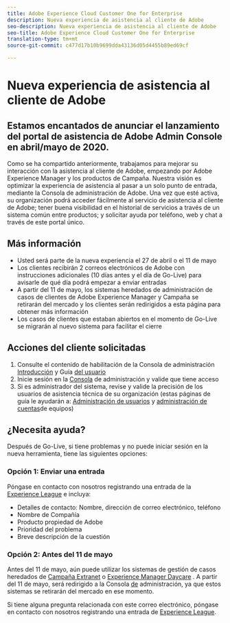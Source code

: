 ```yaml
---
title: Adobe Experience Cloud Customer One for Enterprise
description: Nueva experiencia de asistencia al cliente de Adobe
seo-description: Nueva experiencia de asistencia al cliente de Adobe
seo-title: Adobe Experience Cloud Customer One for Enterprise
translation-type: tm+mt
source-git-commit: c477d17b10b9699dda43136d05d4455b89ed69cf

---
```



# Nueva experiencia de asistencia al cliente de Adobe

## Estamos encantados de anunciar el lanzamiento del portal de asistencia de Adobe Admin Console en abril/mayo de 2020.

Como se ha compartido anteriormente, trabajamos para mejorar su interacción con la asistencia al cliente de Adobe, empezando por Adobe Experience Manager y los productos de Campaña. Nuestra visión es optimizar la experiencia de asistencia al pasar a un solo punto de entrada, mediante la Consola de administración de Adobe. Una vez que esté activa, su organización podrá acceder fácilmente al servicio de asistencia al cliente de Adobe; tener buena visibilidad en el historial de servicios a través de un sistema común entre productos; y solicitar ayuda por teléfono, web y chat a través de este portal único.

## Más información

* Usted será parte de la nueva experiencia el 27 de abril o el 11 de mayo
* Los clientes recibirán 2 correos electrónicos de Adobe con instrucciones adicionales (10 días antes y el día de Go-Live) para avisarle de qué día podrá empezar a enviar entradas
* A partir del 11 de mayo, los sistemas heredados de administración de casos de clientes de Adobe Experience Manager y Campaña se retirarán del mercado y los clientes serán redirigidos a esta página para obtener más información
* Los casos de clientes que estaban abiertos en el momento de Go-Live se migrarán al nuevo sistema para facilitar el cierre

## Acciones del cliente solicitadas

1. Consulte el contenido de habilitación de la Consola de administración [Introducción](https://helpx.adobe.com/enterprise/get-started.html) y Guía [del usuario](https://helpx.adobe.com/enterprise/managing/user-guide.html)
1. Inicie sesión en la [Consola](https://adminconsole.adobe.com/) de administración y valide que tiene acceso
1. Si es administrador del sistema, revise y valide la precisión de los usuarios de asistencia técnica de su organización (estas páginas de guía le ayudarán a: [Administración de usuarios](https://helpx.adobe.com/enterprise/using/users.html) y [administración de cuentas](https://helpx.adobe.com/enterprise/using/accounts.html)de equipos)

## ¿Necesita ayuda?

Después de Go-Live, si tiene problemas y no puede iniciar sesión en la nueva herramienta, tiene las siguientes opciones:

### Opción 1: Enviar una entrada

Póngase en contacto con nosotros registrando una entrada de la [Experience League](https://experienceleague.adobe.com/?support-solution=General#support) e incluya:

* Detalles de contacto: Nombre, dirección de correo electrónico, teléfono
* Nombre de Compañía
* Producto propiedad de Adobe
* Prioridad del problema
* Breve descripción de la cuestión

### Opción 2: Antes del 11 de mayo

Antes del 11 de mayo, aún puede utilizar los sistemas de gestión de casos heredados de [Campaña Extranet](https://support.neolane.net/webApp/extranetLogin) o [Experience Manager Daycare](https://daycare.day.com/home.html) .  A partir del 11 de mayo, será redirigido a la Consola [de](https://adminconsole.adobe.com/) administración, ya que estos sistemas se retirarán del mercado en ese momento.


Si tiene alguna pregunta relacionada con este correo electrónico, póngase en contacto con nosotros registrando una entrada de [Experience League](https://experienceleague.adobe.com/?support-solution=General#support).
